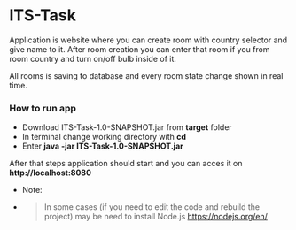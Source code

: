 # ITS-Task
 Application is website where you can create room with country selector and give name to it. After room creation you can enter that room if you from room country and turn on/off bulb inside of it. 
 
All rooms is saving to database and every room state change shown in real time.

### How to run app

* Download ITS-Task-1.0-SNAPSHOT.jar from **target** folder
* In terminal change working directory with **cd**
* Enter **java -jar ITS-Task-1.0-SNAPSHOT.jar** 

After that steps application should start and you can acces it on **http://localhost:8080**




*   Note:
*   
    > In some cases (if you need to edit the code and rebuild the project) may be need to install Node.js https://nodejs.org/en/
